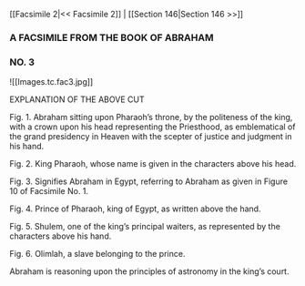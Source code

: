 [[Facsimile 2|<< Facsimile 2]]  |  [[Section 146|Section 146 >>]]

### A FACSIMILE FROM THE BOOK OF ABRAHAM
### NO. 3

![[Images.tc.fac3.jpg]]

EXPLANATION OF THE ABOVE CUT

 Fig. 1. Abraham sitting upon Pharaoh’s throne, by the politeness of the king, with a crown upon his head representing the Priesthood, as emblematical of the grand presidency in Heaven with the scepter of justice and judgment in his hand.

Fig. 2. King Pharaoh, whose name is given in the characters above his head.

Fig. 3. Signifies Abraham in Egypt, referring to Abraham as given in Figure 10 of Facsimile No. 1.

Fig. 4. Prince of Pharaoh, king of Egypt, as written above the hand.

Fig. 5. Shulem, one of the king’s principal waiters, as represented by the characters above his hand.

Fig. 6. Olimlah, a slave belonging to the prince.

Abraham is reasoning upon the principles of astronomy in the king’s court.